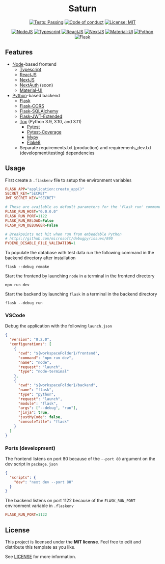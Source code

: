 <div align="center">

# Saturn

[![Tests: Passing](https://img.shields.io/badge/Tests-Passing-forestgreen.svg)](https://github.com/pcsagan/saturn/blob/main/tox.ini)
[![Code of conduct](https://img.shields.io/badge/Code%20of%20conduct-welcoming-blue)](https://github.com/pcsagan/saturn/blob/main/CODE_OF_CONDUCT.md)
[![License: MIT](https://img.shields.io/badge/License-MIT-blue.svg)](https://github.com/pcsagan/saturn/blob/main/LICENSE)

[![NodeJS](https://skillicons.dev/icons?i=nodejs)](https://github.com/nodejs/node)
[![Typescript](https://skillicons.dev/icons?i=ts)](https://github.com/microsoft/TypeScript)
[![ReactJS](https://skillicons.dev/icons?i=react)](https://github.com/facebook/react)
[![NextJS](https://skillicons.dev/icons?i=nextjs)](https://github.com/vercel/next.js)
[![Material-UI](https://skillicons.dev/icons?i=materialui)](https://github.com/mui/material-ui)
[![Python](https://skillicons.dev/icons?i=py)](https://www.python.org)
[![Flask](https://skillicons.dev/icons?i=flask)](https://github.com/pallets/flask)

</div>

## Features
* [Node](https://github.com/nodejs/node)-based frontend
  * [Typescript](https://github.com/microsoft/TypeScript)
  * [ReactJS](https://github.com/facebook/react)
  * [NextJS](https://github.com/vercel/next.js)
  * [NextAuth](https://github.com/nextauthjs/next-auth) (soon)
  * [Material-UI](https://github.com/mui/material-ui)
* [Python](https://www.python.org/)-based backend
  * [Flask](https://github.com/pallets/flask)
  * [Flask-CORS](https://github.com/corydolphin/flask-cors)
  * [Flask-SQLAlchemy](https://github.com/pallets-eco/flask-sqlalchemy)
  * [Flask-JWT-Extended](https://github.com/vimalloc/flask-jwt-extended)
  * [Tox](https://github.com/tox-dev/tox) (Python 3.9, 3.10, and 3.11)
    * [Pytest](https://github.com/pytest-dev/pytest)
    * [Pytest-Coverage](https://github.com/pytest-dev/pytest-cov)
    * [Mypy](https://github.com/python/mypy)
    * [Flake8](https://github.com/PyCQA/flake8)
  * Separate requirements.txt (production) and requirements_dev.txt (development/testing) dependencies

## Usage
First create a `.flaskenv` file to setup the environment variables

```ini
FLASK_APP="application:create_app()"
SECRET_KEY="SECRET"
JWT_SECRET_KEY="SECRET"

# These are available as default parameters for the 'flask run' command
FLASK_RUN_HOST="0.0.0.0"
FLASK_RUN_PORT=1122
FLASK_RUN_RELOAD=False
FLASK_RUN_DEBUGGER=False

# Breakpoints not hit when run from embeddable Python
# https://github.com/microsoft/debugpy/issues/890
PYDEVD_DISABLE_FILE_VALIDATION=1
```

To populate the database with test data run the following command in the backend directory after installation

```
flask --debug remake
```


Start the frontend by launching `node` in a terminal in the frontend directory

```
npm run dev
```

Start the backend by launching `flask` in a terminal in the backend directory

```
flask --debug run
```

### VSCode
Debug the application with the following `launch.json`

```json
{
  "version": "0.2.0",
  "configurations": [
    {
      "cwd": "${workspaceFolder}/frontend",
      "command": "npm run dev",
      "name": "node",
      "request": "launch",
      "type": "node-terminal"
    },
    {
      "cwd": "${workspaceFolder}/backend",
      "name": "flask",
      "type": "python",
      "request": "launch",
      "module": "flask",
      "args": ["--debug", "run"],
      "jinja": true,
      "justMyCode": false,
      "consoleTitle": "flask"
    }
  ]
}
````

### Ports (development)

The frontend listens on port 80 because of the `--port 80` argument on the dev script in `package.json`

```json
{
  "scripts": {
    "dev": "next dev --port 80"
  }
}
```

The backend listens on port 1122 because of the `FLASK_RUN_PORT` environment variable in `.flaskenv`

```ini
FLASK_RUN_PORT=1122
```

## License

This project is licensed under the **MIT license**. Feel free to edit and distribute this template as you like.

See [LICENSE](LICENSE) for more information.
